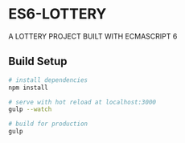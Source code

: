 # ES6-LOTTERY

A LOTTERY PROJECT BUILT WITH ECMASCRIPT 6

## Build Setup

``` bash
# install dependencies
npm install

# serve with hot reload at localhost:3000
gulp --watch

# build for production
gulp
```